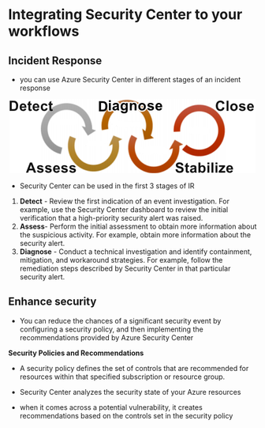 # Integrating Security Center to your workflows

## Incident Response

- you can use Azure Security Center in different stages of an incident response

<p align="center">
<img src="https://raw.githubusercontent.com/BIT-R0nIn/AZ-900-Microsoft-Azure-Fundamentals-Study-Notes/master/img/ir.png"></p>

- Security Center can be used in the first 3 stages of IR 

1. **Detect** - Review the first indication of an event investigation. For example, use the Security Center dashboard to review the initial verification that a high-priority security alert was raised.
2. **Assess**- Perform the initial assessment to obtain more information about the suspicious activity. For example, obtain more information about the security alert.
3. **Diagnose** - Conduct a technical investigation and identify containment, mitigation, and workaround strategies. For example, follow the remediation steps described by Security Center in that particular security alert.

## Enhance security

- You can reduce the chances of a significant security event by configuring a security policy, and then implementing the recommendations provided by Azure Security Center

**Security Policies and Recommendations**

- A security policy defines the set of controls that are recommended for resources within that specified subscription or resource group.

- Security Center analyzes the security state of your Azure resources
- when it comes across a potential vulnerability, it creates recommendations based on the controls set in the security policy